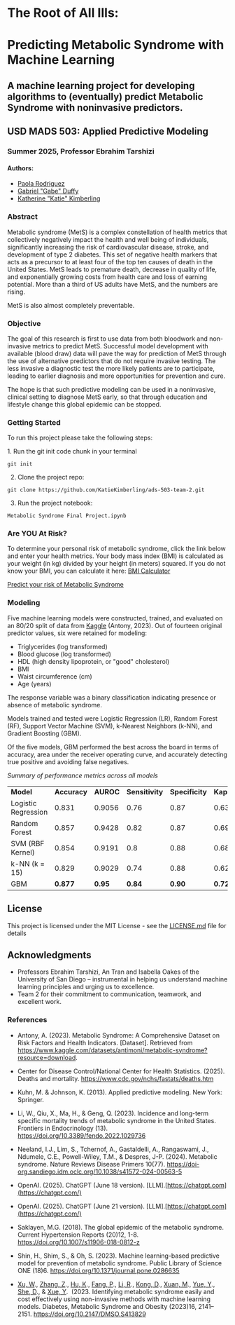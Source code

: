 # **The Root of All Ills:**

# **Predicting Metabolic Syndrome with Machine Learning**

## A machine learning project for developing algorithms to (eventually) predict Metabolic Syndrome with noninvasive predictors.

## USD MADS 503: Applied Predictive Modeling

### Summer 2025, Professor Ebrahim Tarshizi

#### Authors:

-   [Paola Rodriguez](https://www.linkedin.com/in/paola-rodriguez920623/)
-   [Gabriel "Gabe" Duffy](https://www.linkedin.com/in/gabriel-duffy/)
-   [Katherine "Katie" Kimberling](https://www.linkedin.com/in/katie-kimberling-b6617173/)

### **Abstract**

Metabolic syndrome (MetS) is a complex constellation of health metrics that collectively negatively impact the health and well being of individuals, significantly increasing the risk of cardiovascular disease, stroke, and development of type 2 diabetes.
This set of negative health markers that acts as a precursor to at least four of the top ten causes of death in the United States.
MetS leads to premature death, decrease in quality of life, and exponentially growing costs from health care and loss of earning potential.
More than a third of US adults have MetS, and the numbers are rising.

MetS is also almost completely preventable.

### **Objective**

The goal of this research is first to use data from both bloodwork and non-invasive metrics to predict MetS.
Successful model development with available (blood draw) data will pave the way for prediction of MetS through the use of alternative predictors that do not require invasive testing.
The less invasive a diagnostic test the more likely patients are to participate, leading to earlier diagnosis and more opportunities for prevention and cure.

The hope is that such predictive modeling can be used in a noninvasive, clinical setting to diagnose MetS early, so that through education and lifestyle change this global epidemic can be stopped.

### Getting Started

To run this project please take the following steps:

1\.
Run the git init code chunk in your terminal

```         
git init
```

2.  Clone the project repo:

```         
git clone https://github.com/KatieKimberling/ads-503-team-2.git
```

3.  Run the project notebook:

```         
Metabolic Syndrome Final Project.ipynb
```

### Are YOU At Risk?

To determine your personal risk of metabolic syndrome, click the link below and enter your health metrics.
Your body mass index (BMI) is calculated as your weight (in kg) divided by your height (in meters) squared.
If you do not know your BMI, you can calculate it here: [BMI Calculator](https://www.nhlbi.nih.gov/calculate-your-bmi)

[Predict your risk of Metabolic Syndrome](https://paolarodriguez.shinyapps.io/metabolic-syndrome-predictor-v2/)

### **Modeling**

Five machine learning models were constructed, trained, and evaluated on an 80/20 split of data from [Kaggle](https://www.kaggle.com/datasets/antimoni/metabolic-syndrome?resource=download) (Antony, 2023).
Out of fourteen original predictor values, six were retained for modeling:

-   Triglycerides (log transformed)
-   Blood glucose (log transformed)
-   HDL (high density lipoprotein, or "good" cholesterol)
-   BMI
-   Waist circumference (cm)
-   Age (years)

The response variable was a binary classification indicating presence or absence of metabolic syndrome.

Models trained and tested were Logistic Regression (LR), Random Forest (RF), Support Vector Machine (SVM), k-Nearest Neighbors (k-NN), and Gradient Boosting (GBM).

Of the five models, GBM performed the best across the board in terms of accuracy, area under the receiver operating curve, and accurately detecting true positive and avoiding false negatives.

*Summary of performance metrics across all models*

|  |  |  |  |  |  |
|------------|------------|------------|------------|------------|------------|
| **Model** | **Accuracy** | **AUROC** | **Sensitivity** | **Specificity** | **Kappa** |
| Logistic Regression | 0.831 | 0.9056 | 0.76 | 0.87 | 0.63 |
| Random Forest | 0.857 | 0.9428 | 0.82 | 0.87 | 0.69 |
| SVM (RBF Kernel) | 0.854 | 0.9191 | 0.8 | 0.88 | 0.68 |
| k-NN (k = 15) | 0.829 | 0.9029 | 0.74 | 0.88 | 0.62 |
| GBM | **0.877** | **0.95** | **0.84** | **0.90** | **0.72** |

## License

This project is licensed under the MIT License - see the [LICENSE.md](LICENSE.md) file for details

## Acknowledgments

-   Professors Ebrahim Tarshizi, An Tran and Isabella Oakes of the University of San Diego – instrumental in helping us understand machine learning principles and urging us to excellence.
-   Team 2 for their commitment to communication, teamwork, and excellent work.

### References

-   Antony, A.
    (2023).
    Metabolic Syndrome: A Comprehensive Dataset on Risk Factors and Health Indicators.
    [Dataset].
    Retrieved from <https://www.kaggle.com/datasets/antimoni/metabolic-syndrome?resource=download>.

-   Center for Disease Control/National Center for Health Statistics.
    (2025).
    Deaths and mortality.
    <https://www.cdc.gov/nchs/fastats/deaths.htm>

-   Kuhn, M.
    & Johnson, K.
    (2013).
    Applied predictive modeling.
    New York: Springer.

-   Li, W., Qiu, X., Ma, H., & Geng, Q.
    (2023).
    Incidence and long-term specific mortality trends of metabolic syndrome in the United States.
    Frontiers in Endocrinology (13).
    <https://doi.org/10.3389/fendo.2022.1029736>

-   Neeland, I.J., Lim, S., Tchernof, A., Gastaldelli, A., Rangaswami, J., Ndumele, C.E., Powell-Wiley, T.M., & Despres, J-P.
    (2024).
    Metabolic syndrome.
    Nature Reviews Disease Primers 10(77).
    <https://doi-org.sandiego.idm.oclc.org/10.1038/s41572-024-00563-5>

-   OpenAI.
    (2025).
    ChatGPT (June 18 version).
    [LLM].[https://chatgpt.com](https://chatgpt.com/)

-   OpenAI.
    (2025).
    ChatGPT (June 21 version).
    [LLM].[https://chatgpt.com](https://chatgpt.com/)

-   Saklayen, M.G.
    (2018).
    The global epidemic of the metabolic syndrome.
    Current Hypertension Reports (20)12, 1-8. 
    <https://doi.org/10.1007/s11906-018-0812-z>

-   Shin, H., Shim, S., & Oh, S.
    (2023).
    Machine learning-based predictive model for prevention of metabolic syndrome.
    Public Library of Science ONE (18)6.
    <https://doi.org/10.1371/journal.pone.0286635>

-   [Xu, W](https://www.dovepress.com/author_profile.php?id=1751875)., [Zhang, Z](https://www.dovepress.com/author_profile.php?id=1689111)., [Hu, K](https://www.dovepress.com/author_profile.php?id=1884150)., [Fang, P](https://www.dovepress.com/author_profile.php?id=1634270)., [Li, R](https://www.dovepress.com/author_profile.php?id=1571149)., [Kong, D](https://www.dovepress.com/author_profile.php?id=1751874)., [Xuan, M](https://www.dovepress.com/author_profile.php?id=1173176)., [Yue, Y](https://www.dovepress.com/author_profile.php?id=1884151)., [She, D](https://www.dovepress.com/author_profile.php?id=1634275)., & [Xue, Y](https://www.dovepress.com/author_profile.php?id=1634276). 
    (2023. Identifying metabolic syndrome easily and cost effectively using non-invasive methods with machine learning models. Diabetes, Metabolic Syndrome and Obesity (2023)16, 2141–2151.
    <https://doi.org/10.2147/DMSO.S413829>
